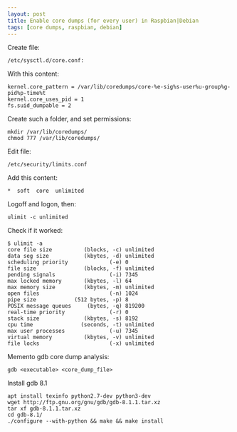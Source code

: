 ```yaml
---
layout: post
title: Enable core dumps (for every user) in Raspbian|Debian 
tags: [core dumps, raspbian, debian]
---
```


Create file:
```
/etc/sysctl.d/core.conf:
```

With this content:
```
kernel.core_pattern = /var/lib/coredumps/core-%e-sig%s-user%u-group%g-pid%p-time%t
kernel.core_uses_pid = 1
fs.suid_dumpable = 2
```

Create such a folder, and set permissions:
```
mkdir /var/lib/coredumps/
chmod 777 /var/lib/coredumps/
```

Edit file:
```
/etc/security/limits.conf
```

Add this content:
```
*  soft  core  unlimited
```

Logoff and logon, then:
```
ulimit -c unlimited
```

Check if it worked:
```
$ ulimit -a
core file size          (blocks, -c) unlimited
data seg size           (kbytes, -d) unlimited
scheduling priority             (-e) 0
file size               (blocks, -f) unlimited
pending signals                 (-i) 7345
max locked memory       (kbytes, -l) 64
max memory size         (kbytes, -m) unlimited
open files                      (-n) 1024
pipe size            (512 bytes, -p) 8
POSIX message queues     (bytes, -q) 819200
real-time priority              (-r) 0
stack size              (kbytes, -s) 8192
cpu time               (seconds, -t) unlimited
max user processes              (-u) 7345
virtual memory          (kbytes, -v) unlimited
file locks                      (-x) unlimited
```

Memento gdb core dump analysis:
```
gdb <executable> <core_dump_file>
``` 


Install gdb 8.1
```
apt install texinfo python2.7-dev python3-dev
wget http://ftp.gnu.org/gnu/gdb/gdb-8.1.1.tar.xz
tar xf gdb-8.1.1.tar.xz
cd gdb-8.1/
./configure --with-python && make && make install
```